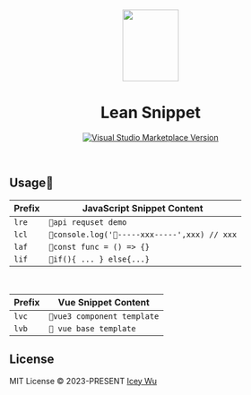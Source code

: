 <br>

<p align="center">
<img src="https://raw.githubusercontent.com/IceyWu/Lean-Snippet/main/assets/images/logo.png" style="width:100px;" height="128" />
</p>

<h1 align="center">Lean Snippet</h1>

<p align="center">
<a href="https://marketplace.visualstudio.com/items?itemName=IceyWu.LeanSnippet" target="__blank"><img src="https://img.shields.io/visual-studio-marketplace/v/IceyWu.LeanSnippet.svg?color=eee&amp;label=VS%20Code%20Marketplace&logo=visual-studio-code" alt="Visual Studio Marketplace Version" /></a>
</p>

<br>

## Usage🫧


| Prefix | JavaScript Snippet Content                    |
| ------ | --------------------------------------------- |
| `lre`  | `🌈api requset demo`                          |
| `lcl`  | `🌈console.log('🌈-----xxx-----',xxx) // xxx` |
| `laf`  | `🌈const func = () => {} `                    |
| `lif`  | `🌈if(){ ... } else{...}`                     |

<br />

| Prefix | Vue Snippet Content         |
| ------ | --------------------------- |
| `lvc`  | `🌈vue3 component template` |
| `lvb`  | `🌈 vue base template`      |

## License

MIT License &copy; 2023-PRESENT [Icey Wu](https://github.com/IceyWu)
